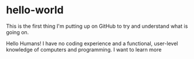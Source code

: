 # hello-world
This is the first thing I'm putting up on GitHub to try and understand what is going on.

Hello Humans!
I have no coding experience and a functional, user-level knowledge of computers and programming.  I want to learn more
